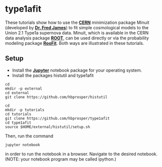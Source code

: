 # type1afit
These tutorials show how to use the __[CERN](http://home.cern/)__
minimization package Minuit (developed by __[Dr. Fred James](https://www.researchgate.net/profile/Fred_James2)__) to fit simple cosmological models to the Union 2.1 Type1a
supernova data. Minuit, which is available in the CERN data analysis package __[ROOT](http://root.cern.ch)__, can be used directly or via the probability modeling package 
__[RooFit](https://root.cern.ch/roofit)__. Both ways are illustrated in these tutorials.

## Setup

   * Install the
__[Jupyter](https://root.cern.ch/root-has-its-jupyter-kernel)__ notebook package for
your operating system.
   * Install the packages histutil and type1afit
```
cd
mkdir -p external
cd external
git clone https://github.com/hbprosper/histutil

cd
mkdir -p tutorials
cd tutorials
git clone https://github.com/hbprosper/type1afit
cd type1afit
source $HOME/external/histutil/setup.sh
```
Then, run the command
```
jupyter notebook
```
in order to run the notebook in a browser. Navigate to the
desired notebook. (NOTE: your notebook program may be called ipython.)
